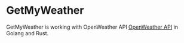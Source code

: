 # GetMyWeather

GetMyWeather is working with OpenWeather API [OpenWeather API](https://openweathermap.org/api) in Golang and Rust.
